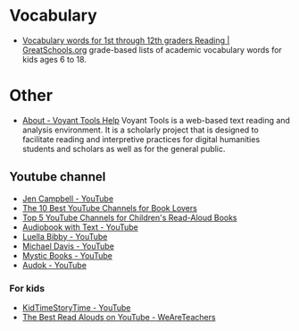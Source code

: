 # Vocabulary
- [Vocabulary words for 1st through 12th graders Reading | GreatSchools.org](https://www.greatschools.org/gk/articles/vocabulary-words-for-1st-through-12th-graders/) grade-based lists of academic vocabulary words for kids ages 6 to 18.

# Other
- [About - Voyant Tools Help](https://voyant-tools.org/docs/#!/guide/about) Voyant Tools is a web-based text reading and analysis environment. It is a scholarly project that is designed to facilitate reading and interpretive practices for digital humanities students and scholars as well as for the general public.

## Youtube channel
- [Jen Campbell - YouTube](https://www.youtube.com/channel/UCwME97IPvhAXAV_bbgAvOtw)
- [The 10 Best YouTube Channels for Book Lovers](https://www.makeuseof.com/tag/top-youtube-channels-anyone-loves-books/)
- [Top 5 YouTube Channels for Children's Read-Aloud Books](https://cedarrapids.momcollective.com/education-and-literacy/top-5-youtube-channels-for-childrens-read-aloud-books/)
- [Audiobook with Text - YouTube](https://www.youtube.com/channel/UCkmYyzOJ9_hf-hhTvxsttzA/videos)
- [Luella Bibby - YouTube](https://www.youtube.com/channel/UCVsCmcfB3xzqyr7zH1hZy2g/videos)
- [Michael Davis - YouTube](https://www.youtube.com/user/healthykidtips/videos)
- [Mystic Books - YouTube](https://www.youtube.com/channel/UC9HKTT8bRKKoWYvjajPWnzQ)
- [Audok - YouTube](https://www.youtube.com/channel/UC_u77SQbYdCiqIG8lHv1Atg)

### For kids
- [KidTimeStoryTime - YouTube](https://www.youtube.com/channel/UCEPsNDUhUm-7yZhUjQQNqwQ)
- [The Best Read Alouds on YouTube - WeAreTeachers](https://www.weareteachers.com/read-alouds-on-youtube/)